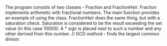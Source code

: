 The program consists of two classes - Fraction and FractionHeir. Fraction implements arithmetic with fractional numbers. The main function provides an example of using the class.
FractionHeir does the same thing, but with a saturation check. Saturation is considered to be the result exceeding the set value (in this case 10000). 
A * sign is placed next to such a number and any other derived from this number.
// GCD method - finds the largest common divisor. 
